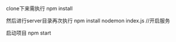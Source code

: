 clone下来需执行
  npm install
  
然后进行server目录再次执行 
  npm install
  nodemon index.js  //开启服务

启动项目
  npm start

